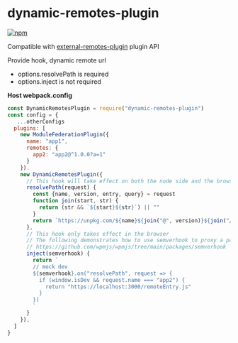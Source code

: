 # dynamic-remotes-plugin

[![npm](https://img.shields.io/npm/v/dynamic-remotes-plugin.svg)](https://www.npmjs.com/package/dynamic-remotes-plugin)

Compatible with [external-remotes-plugin](https://github.com/module-federation/external-remotes-plugin) plugin API

Provide hook, dynamic remote url

* options.resolvePath is required
* options.inject is not required

**Host webpack.config**
```js
const DynamicRemotesPlugin = require("dynamic-remotes-plugin")
const config = {
   ...otherConfigs
  plugins: [
    new ModuleFederationPlugin({
      name: "app1",
      remotes: {
        app2: "app2@^1.0.0?a=1"
      }
    }).
    new DynamicRemotesPlugin({
      // This hook will take effect on both the node side and the browser side
      resolvePath(request) {
        const {name, version, entry, query} = request
        function join(start, str) {
          return (str && `${start}${str}`) || ""
        }
        return `https://unpkg.com/${name}${join("@", version)}${join("/", entry)}/remoteEntry.js${join("?", query)}`
      },
      // This hook only takes effect in the browser
      // The following demonstrates how to use semverhook to proxy a package to the local
      // https://github.com/wpmjs/wpmjs/tree/main/packages/semverhook
      inject(semverhook) {
        return `
        // mock dev
        ${semverhook}.on("resolvePath", request => {
          if (window.isDev && request.name === "app2") {
            return "https://localhost:3000/remoteEntry.js"
          }
        })
        `
      }
    }),
  ]
}
```